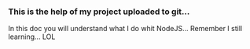 ### This is the help of my project uploaded to git...
In this doc you will understand what I do whit NodeJS... Remember I still learning... LOL 